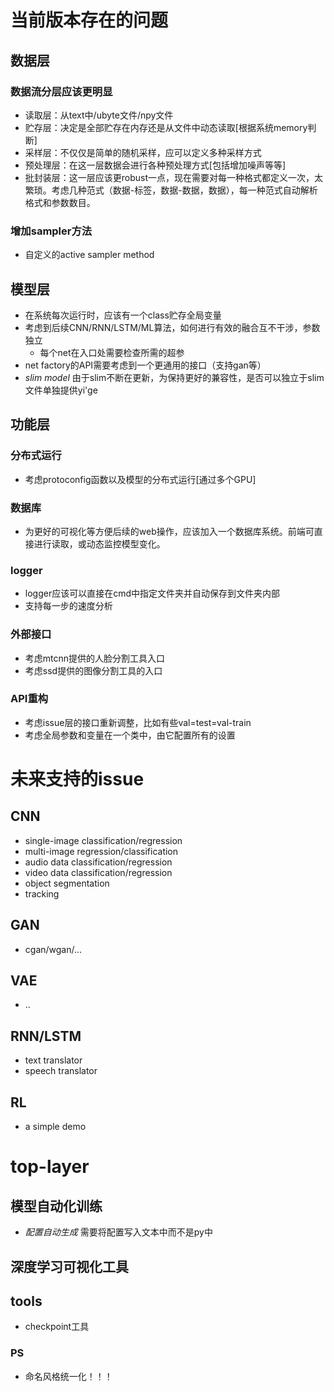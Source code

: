 
# 当前版本存在的问题

## 数据层
### 数据流分层应该更明显
- 读取层：从text中/ubyte文件/npy文件
- 贮存层：决定是全部贮存在内存还是从文件中动态读取[根据系统memory判断]
- 采样层：不仅仅是简单的随机采样，应可以定义多种采样方式
- 预处理层：在这一层数据会进行各种预处理方式[包括增加噪声等等]
- 批封装层：这一层应该更robust一点，现在需要对每一种格式都定义一次，太繁琐。考虑几种范式（数据-标签，数据-数据，数据），每一种范式自动解析格式和参数数目。

### 增加sampler方法
- 自定义的active sampler method

## 模型层
- 在系统每次运行时，应该有一个class贮存全局变量
- 考虑到后续CNN/RNN/LSTM/ML算法，如何进行有效的融合互不干涉，参数独立
    - 每个net在入口处需要检查所需的超参
- net factory的API需要考虑到一个更通用的接口（支持gan等）
- *slim model* 由于slim不断在更新，为保持更好的兼容性，是否可以独立于slim文件单独提供yi'ge

## 功能层
### 分布式运行
- 考虑protoconfig函数以及模型的分布式运行[通过多个GPU]

### 数据库
- 为更好的可视化等方便后续的web操作，应该加入一个数据库系统。前端可直接进行读取，或动态监控模型变化。

### logger
- logger应该可以直接在cmd中指定文件夹并自动保存到文件夹内部
- 支持每一步的速度分析

### 外部接口
- 考虑mtcnn提供的人脸分割工具入口
- 考虑ssd提供的图像分割工具的入口

### API重构
- 考虑issue层的接口重新调整，比如有些val=test=val-train
- 考虑全局参数和变量在一个类中，由它配置所有的设置


# 未来支持的issue
## CNN
- single-image classification/regression
- multi-image regression/classification
- audio data classification/regression
- video data classification/regression
- object segmentation
- tracking
## GAN
- cgan/wgan/...
## VAE
- ..
## RNN/LSTM
- text translator
- speech translator
## RL
- a simple demo

# top-layer
## 模型自动化训练
- *配置自动生成* 需要将配置写入文本中而不是py中

## 深度学习可视化工具

## tools
- checkpoint工具


### PS
- 命名风格统一化！！！

